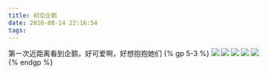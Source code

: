 ```yaml
---
title: 初见企鹅
date: 2016-08-14 22:16:54
tags:
---
```

第一次近距离看到企鹅，好可爱啊，好想抱抱她们
{% gp 5-3 %}
![](http://7sbydq.com1.z0.glb.clouddn.com/penguin1.JPG)
![](http://7sbydq.com1.z0.glb.clouddn.com/penguin2.JPG)
![](http://7sbydq.com1.z0.glb.clouddn.com/penguin4.JPG)
![](http://7sbydq.com1.z0.glb.clouddn.com/penguin5.JPG)
![](http://7sbydq.com1.z0.glb.clouddn.com/penguin3.JPG)
{% endgp %}
